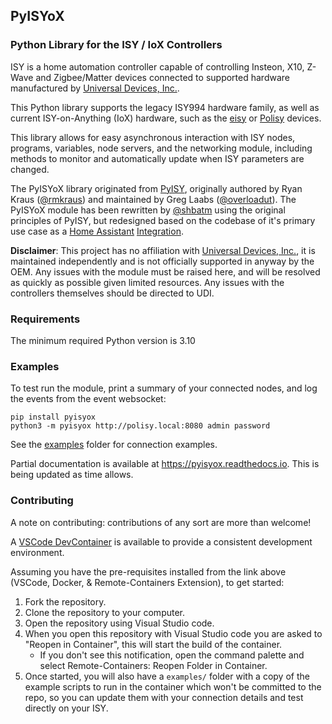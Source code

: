 ## PyISYoX

### Python Library for the ISY / IoX Controllers

ISY is a home automation controller capable of controlling Insteon, X10, Z-Wave and Zigbee/Matter devices connected to supported hardware manufactured by [Universal Devices, Inc.](https://www.universal-devices.com/).

This Python library supports the legacy ISY994 hardware family, as well as current ISY-on-Anything (IoX) hardware, such as the [eisy](https://www.universal-devices.com/product/eisy-home/) or [Polisy](https://www.universal-devices.com/polisy/) devices.

This library allows for easy asynchronous interaction with ISY nodes, programs, variables, node servers, and the networking module, including methods to monitor and automatically update when ISY parameters are changed.

The PyISYoX library originated from [PyISY](https://github.com/automicus/PyISY), originally authored by Ryan Kraus ([@rmkraus]) and maintained by Greg Laabs ([@overloadut]). The PyISYoX module has been rewritten by [@shbatm] using the original principles of PyISY, but redesigned based on the codebase of it's primary use case as a [Home Assistant](https://github.com/home-assistant/core) [Integration](https://www.home-assistant.io/integrations/isy994/).

**Disclaimer**: This project has no affiliation with [Universal Devices, Inc.](https://www.universal-devices.com/), it is maintained independently and is not officially supported in anyway by the OEM. Any issues with the module must be raised here, and will be resolved as quickly as possible given limited resources. Any issues with the controllers themselves should be directed to UDI.

### Requirements

The minimum required Python version is 3.10

### Examples

To test run the module, print a summary of your connected nodes, and log the events from the event websocket:

```shell
pip install pyisyox
python3 -m pyisyox http://polisy.local:8080 admin password
```

See the [examples](examples/) folder for connection examples.

Partial documentation is available at https://pyisyox.readthedocs.io. This is being updated as time allows.

### Contributing

A note on contributing: contributions of any sort are more than welcome!

A [VSCode DevContainer](https://code.visualstudio.com/docs/remote/containers#_getting-started) is available to provide a consistent development environment.

Assuming you have the pre-requisites installed from the link above (VSCode, Docker, & Remote-Containers Extension), to get started:

1. Fork the repository.
2. Clone the repository to your computer.
3. Open the repository using Visual Studio code.
4. When you open this repository with Visual Studio code you are asked to "Reopen in Container", this will start the build of the container.
   - If you don't see this notification, open the command palette and select Remote-Containers: Reopen Folder in Container.
5. Once started, you will also have a `examples/` folder with a copy of the example scripts to run in the container which won't be committed to the repo, so you can update them with your connection details and test directly on your ISY.

[@overloadut]: https://github.com/overloadut
[@rmkraus]: https://github.com/rmkraus
[@shbatm]: https://github.com/shbatm
